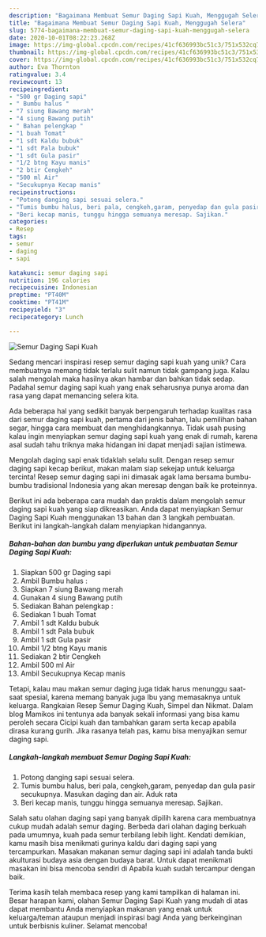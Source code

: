 ```yaml
---
description: "Bagaimana Membuat Semur Daging Sapi Kuah, Menggugah Selera"
title: "Bagaimana Membuat Semur Daging Sapi Kuah, Menggugah Selera"
slug: 5774-bagaimana-membuat-semur-daging-sapi-kuah-menggugah-selera
date: 2020-10-01T08:22:23.268Z
image: https://img-global.cpcdn.com/recipes/41cf636993bc51c3/751x532cq70/semur-daging-sapi-kuah-foto-resep-utama.jpg
thumbnail: https://img-global.cpcdn.com/recipes/41cf636993bc51c3/751x532cq70/semur-daging-sapi-kuah-foto-resep-utama.jpg
cover: https://img-global.cpcdn.com/recipes/41cf636993bc51c3/751x532cq70/semur-daging-sapi-kuah-foto-resep-utama.jpg
author: Eva Thornton
ratingvalue: 3.4
reviewcount: 13
recipeingredient:
- "500 gr Daging sapi"
- " Bumbu halus "
- "7 siung Bawang merah"
- "4 siung Bawang putih"
- " Bahan pelengkap "
- "1 buah Tomat"
- "1 sdt Kaldu bubuk"
- "1 sdt Pala bubuk"
- "1 sdt Gula pasir"
- "1/2 btng Kayu manis"
- "2 btir Cengkeh"
- "500 ml Air"
- "Secukupnya Kecap manis"
recipeinstructions:
- "Potong danging sapi sesuai selera."
- "Tumis bumbu halus, beri pala, cengkeh,garam, penyedap dan gula pasir secukupnya. Masukan daging dan air. Aduk rata"
- "Beri kecap manis, tunggu hingga semuanya meresap. Sajikan."
categories:
- Resep
tags:
- semur
- daging
- sapi

katakunci: semur daging sapi 
nutrition: 196 calories
recipecuisine: Indonesian
preptime: "PT40M"
cooktime: "PT41M"
recipeyield: "3"
recipecategory: Lunch

---
```



![Semur Daging Sapi Kuah](https://img-global.cpcdn.com/recipes/41cf636993bc51c3/751x532cq70/semur-daging-sapi-kuah-foto-resep-utama.jpg)

Sedang mencari inspirasi resep semur daging sapi kuah yang unik? Cara membuatnya memang tidak terlalu sulit namun tidak gampang juga. Kalau salah mengolah maka hasilnya akan hambar dan bahkan tidak sedap. Padahal semur daging sapi kuah yang enak seharusnya punya aroma dan rasa yang dapat memancing selera kita.

Ada beberapa hal yang sedikit banyak berpengaruh terhadap kualitas rasa dari semur daging sapi kuah, pertama dari jenis bahan, lalu pemilihan bahan segar, hingga cara membuat dan menghidangkannya. Tidak usah pusing kalau ingin menyiapkan semur daging sapi kuah yang enak di rumah, karena asal sudah tahu triknya maka hidangan ini dapat menjadi sajian istimewa.

Mengolah daging sapi enak tidaklah selalu sulit. Dengan resep semur daging sapi kecap berikut, makan malam siap sekejap untuk keluarga tercinta! Resep semur daging sapi ini dimasak agak lama bersama bumbu-bumbu tradisional Indonesia yang akan meresap dengan baik ke proteinnya.


Berikut ini ada beberapa cara mudah dan praktis dalam mengolah semur daging sapi kuah yang siap dikreasikan. Anda dapat menyiapkan Semur Daging Sapi Kuah menggunakan 13 bahan dan 3 langkah pembuatan. Berikut ini langkah-langkah dalam menyiapkan hidangannya.

<!--inarticleads1-->

##### Bahan-bahan dan bumbu yang diperlukan untuk pembuatan Semur Daging Sapi Kuah:

1. Siapkan 500 gr Daging sapi
1. Ambil  Bumbu halus :
1. Siapkan 7 siung Bawang merah
1. Gunakan 4 siung Bawang putih
1. Sediakan  Bahan pelengkap :
1. Sediakan 1 buah Tomat
1. Ambil 1 sdt Kaldu bubuk
1. Ambil 1 sdt Pala bubuk
1. Ambil 1 sdt Gula pasir
1. Ambil 1/2 btng Kayu manis
1. Sediakan 2 btir Cengkeh
1. Ambil 500 ml Air
1. Ambil Secukupnya Kecap manis


Tetapi, kalau mau makan semur daging juga tidak harus menunggu saat-saat spesial, karena memang banyak juga Ibu yang memasaknya untuk keluarga. Rangkaian Resep Semur Daging Kuah, Simpel dan Nikmat. Dalam blog Mamikos ini tentunya ada banyak sekali informasi yang bisa kamu peroleh secara Cicipi kuah dan tambahkan garam serta kecap apabila dirasa kurang gurih. Jika rasanya telah pas, kamu bisa menyajikan semur daging sapi. 

<!--inarticleads2-->

##### Langkah-langkah membuat Semur Daging Sapi Kuah:

1. Potong danging sapi sesuai selera.
1. Tumis bumbu halus, beri pala, cengkeh,garam, penyedap dan gula pasir secukupnya. Masukan daging dan air. Aduk rata
1. Beri kecap manis, tunggu hingga semuanya meresap. Sajikan.


Salah satu olahan daging sapi yang banyak dipilih karena cara membuatnya cukup mudah adalah semur daging. Berbeda dari olahan daging berkuah pada umumnya, kuah pada semur terbilang lebih light. Kendati demikian, kamu masih bisa menikmati gurinya kaldu dari daging sapi yang tercampurkan. Masakan makanan semur daging sapi ini adalah tanda bukti akulturasi budaya asia dengan budaya barat. Untuk dapat menikmati masakan ini bisa mencoba sendiri di Apabila kuah sudah tercampur dengan baik. 

Terima kasih telah membaca resep yang kami tampilkan di halaman ini. Besar harapan kami, olahan Semur Daging Sapi Kuah yang mudah di atas dapat membantu Anda menyiapkan makanan yang enak untuk keluarga/teman ataupun menjadi inspirasi bagi Anda yang berkeinginan untuk berbisnis kuliner. Selamat mencoba!
